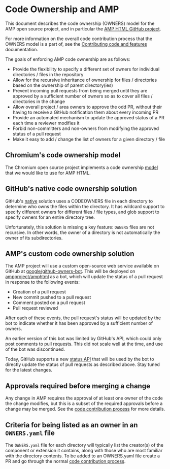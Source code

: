 # Code Ownership and AMP

This document describes the code ownership (OWNERS) model for the AMP open source
project, and in particular the [AMP HTML GitHub project](https://github.com/ampproject/amphtml).

For more information on the overall code contribution process that the OWNERS model is a part of, see the [Contributing code and features](https://github.com/ampproject/amphtml/blob/master/contributing/contributing-code.md) documentation.

The goals of enforcing AMP code ownership are as follows:

* Provide the flexibility to specify a different set of owners for individual
  directories / files in the repository
* Allow for the recursive inheritance of ownership for files / directories based
  on the ownership of parent directory(ies)
* Prevent incoming pull requests from being merged until they are approved by a
  sufficient number of owners so as to cover all files / directories in the
  change
* Allow overall project / area owners to approve the odd PR, without their
  having to receive a GitHub notification them about every incoming PR
* Provide an automated mechanism to update the approved status of a PR each time
  a reviewer modifies it
* Forbid non-committers and non-owners from modifying the approved status of a
  pull request
* Make it easy to add / change the list of owners for a given directory / file

## Chromium's code ownership model

The Chromium open source project implements a code ownership
[model](https://chromium.googlesource.com/chromium/src/+/master/docs/code_reviews.md#OWNERS-files)
that we would like to use for AMP HTML.

## GitHub's native code ownership solution

GitHub's [native](https://help.github.com/articles/about-code-owners/) solution
uses a CODEOWNERS file in each directory to determine who owns the files within
the directory. It has wildcard support to specify different owners for different
files / file types, and glob support to specify owners for an entire directory
tree.

Unfortunately, this solution is missing a key feature: `OWNERS` files are not
recursive. In other words, the owner of a directory is not automatically the
owner of its subdirectories.

## AMP's custom code ownership solution

The AMP project will use a custom open-source web service available on GitHub at
[google/github-owners-bot](https://github.com/google/github-owners-bot). This
will be deployed on [ampproject/amphtml](https://github.com/ampproject/amphtml)
as a bot, which will update the status of a pull request in response to the
following events:

* Creation of a pull request
* New commit pushed to a pull request
* Comment posted on a pull request
* Pull request reviewed

After each of these events, the pull request's status will be updated by the bot
to indicate whether it has been approved by a sufficient number of owners.

An earlier version of this bot was limited by GitHub's API, which could only
post comments to pull requests. This did not scale well at the time, and use of
the bot was discontinued.

Today, GitHub supports a new [status API](https://developer.github.com/v3/repos/statuses/)
that will be used by the bot to directly update the status of pull requests as
described above. Stay tuned for the latest changes.

## Approvals required before merging a change

Any change in AMP requires the approval of at least one owner of the code the change
modifies, but this is a subset of the required approvals before a change may be merged.
See the [code contribution process](./contributing-code.md) for more details.

## Criteria for being listed as an owner in an `OWNERS.yaml` file

The `OWNERS.yaml` file for each directory will typically list the creator(s) of
the component or extension it contains, along with those who are most familiar
with the directory contents.  To be added to an OWNERS.yaml file create a PR and
go through the normal [code contribution process](./contributing-code.md).
